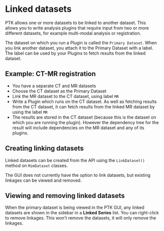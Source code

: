 # Linked datasets

PTK allows one or more datasets to be linked to another dataset. This allows you to write analysis plugins that require input from two or more different datasets, for example multi-modal analysis or registration.

The dataset on which you run a Plugin is called the `Primary Dataset`. When you link another dataset, you attach it to the Primary Dataset with a label. The label can be used by your Plugins to fetch results from the linked dataset.

## Example: CT-MR registration

- You have a separate CT and MR datasets
- Choose the CT dataset as the Primary Dataset
- Link the MR dataset to the CT dataset, using label `MR`
- Write a Plugin which runs on the CT dataset. As well as fetching results from the CT dataset, it can fetch results from the linked MR dataset by using the label `MR`
- The results are stored in the CT dataset (because this is the dataset on which you are running the plugin). However the dependency tree for the result will include dependencies on the MR dataset and any of its plugins.

## Creating linking datasets

Linked datasets can be created from the API using the `LinkDataset()` method on `MimDataset` classes.

The GUI does not currently have the option to link datasets, but existing linkages can be viewed and removed.


## Viewing and removing linked datasets

When the primary dataset is being viewed in the PTK GUI, any linked datasets are shown in the sidebar in a **Linked Series** list. You can right-click to remove linkages. This won't remove the datasets, it will only remove the linkages.
